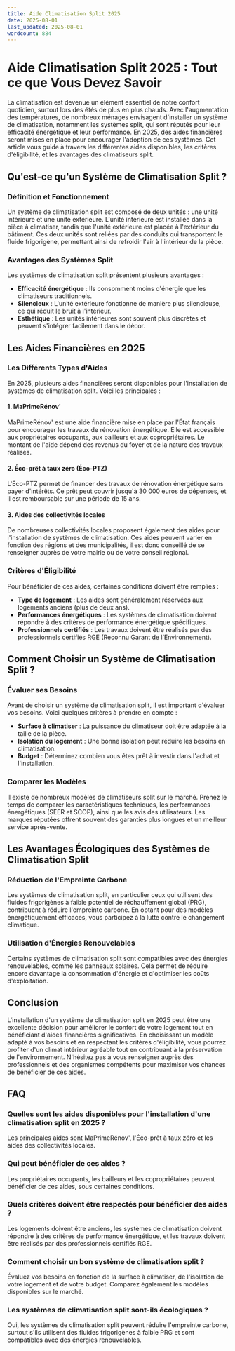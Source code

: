 ```yaml
---
title: Aide Climatisation Split 2025
date: 2025-08-01
last_updated: 2025-08-01
wordcount: 884
---
```


# Aide Climatisation Split 2025 : Tout ce que Vous Devez Savoir

La climatisation est devenue un élément essentiel de notre confort quotidien, surtout lors des étés de plus en plus chauds. Avec l'augmentation des températures, de nombreux ménages envisagent d'installer un système de climatisation, notamment les systèmes split, qui sont réputés pour leur efficacité énergétique et leur performance. En 2025, des aides financières seront mises en place pour encourager l'adoption de ces systèmes. Cet article vous guide à travers les différentes aides disponibles, les critères d'éligibilité, et les avantages des climatiseurs split.

## Qu'est-ce qu'un Système de Climatisation Split ?

### Définition et Fonctionnement

Un système de climatisation split est composé de deux unités : une unité intérieure et une unité extérieure. L'unité intérieure est installée dans la pièce à climatiser, tandis que l'unité extérieure est placée à l'extérieur du bâtiment. Ces deux unités sont reliées par des conduits qui transportent le fluide frigorigène, permettant ainsi de refroidir l'air à l'intérieur de la pièce.

### Avantages des Systèmes Split

Les systèmes de climatisation split présentent plusieurs avantages :

- **Efficacité énergétique** : Ils consomment moins d'énergie que les climatiseurs traditionnels.
- **Silencieux** : L'unité extérieure fonctionne de manière plus silencieuse, ce qui réduit le bruit à l'intérieur.
- **Esthétique** : Les unités intérieures sont souvent plus discrètes et peuvent s'intégrer facilement dans le décor.

## Les Aides Financières en 2025

### Les Différents Types d'Aides

En 2025, plusieurs aides financières seront disponibles pour l'installation de systèmes de climatisation split. Voici les principales :

#### 1. MaPrimeRénov'

MaPrimeRénov' est une aide financière mise en place par l'État français pour encourager les travaux de rénovation énergétique. Elle est accessible aux propriétaires occupants, aux bailleurs et aux copropriétaires. Le montant de l'aide dépend des revenus du foyer et de la nature des travaux réalisés.

#### 2. Éco-prêt à taux zéro (Éco-PTZ)

L'Éco-PTZ permet de financer des travaux de rénovation énergétique sans payer d'intérêts. Ce prêt peut couvrir jusqu'à 30 000 euros de dépenses, et il est remboursable sur une période de 15 ans.

#### 3. Aides des collectivités locales

De nombreuses collectivités locales proposent également des aides pour l'installation de systèmes de climatisation. Ces aides peuvent varier en fonction des régions et des municipalités, il est donc conseillé de se renseigner auprès de votre mairie ou de votre conseil régional.

### Critères d'Éligibilité

Pour bénéficier de ces aides, certaines conditions doivent être remplies :

- **Type de logement** : Les aides sont généralement réservées aux logements anciens (plus de deux ans).
- **Performances énergétiques** : Les systèmes de climatisation doivent répondre à des critères de performance énergétique spécifiques.
- **Professionnels certifiés** : Les travaux doivent être réalisés par des professionnels certifiés RGE (Reconnu Garant de l’Environnement).

## Comment Choisir un Système de Climatisation Split ?

### Évaluer ses Besoins

Avant de choisir un système de climatisation split, il est important d'évaluer vos besoins. Voici quelques critères à prendre en compte :

- **Surface à climatiser** : La puissance du climatiseur doit être adaptée à la taille de la pièce.
- **Isolation du logement** : Une bonne isolation peut réduire les besoins en climatisation.
- **Budget** : Déterminez combien vous êtes prêt à investir dans l'achat et l'installation.

### Comparer les Modèles

Il existe de nombreux modèles de climatiseurs split sur le marché. Prenez le temps de comparer les caractéristiques techniques, les performances énergétiques (SEER et SCOP), ainsi que les avis des utilisateurs. Les marques réputées offrent souvent des garanties plus longues et un meilleur service après-vente.

## Les Avantages Écologiques des Systèmes de Climatisation Split

### Réduction de l'Empreinte Carbone

Les systèmes de climatisation split, en particulier ceux qui utilisent des fluides frigorigènes à faible potentiel de réchauffement global (PRG), contribuent à réduire l'empreinte carbone. En optant pour des modèles énergétiquement efficaces, vous participez à la lutte contre le changement climatique.

### Utilisation d'Énergies Renouvelables

Certains systèmes de climatisation split sont compatibles avec des énergies renouvelables, comme les panneaux solaires. Cela permet de réduire encore davantage la consommation d'énergie et d'optimiser les coûts d'exploitation.

## Conclusion

L'installation d'un système de climatisation split en 2025 peut être une excellente décision pour améliorer le confort de votre logement tout en bénéficiant d'aides financières significatives. En choisissant un modèle adapté à vos besoins et en respectant les critères d'éligibilité, vous pourrez profiter d'un climat intérieur agréable tout en contribuant à la préservation de l'environnement. N'hésitez pas à vous renseigner auprès des professionnels et des organismes compétents pour maximiser vos chances de bénéficier de ces aides.

## FAQ

### Quelles sont les aides disponibles pour l'installation d'une climatisation split en 2025 ?

Les principales aides sont MaPrimeRénov', l'Éco-prêt à taux zéro et les aides des collectivités locales.

### Qui peut bénéficier de ces aides ?

Les propriétaires occupants, les bailleurs et les copropriétaires peuvent bénéficier de ces aides, sous certaines conditions.

### Quels critères doivent être respectés pour bénéficier des aides ?

Les logements doivent être anciens, les systèmes de climatisation doivent répondre à des critères de performance énergétique, et les travaux doivent être réalisés par des professionnels certifiés RGE.

### Comment choisir un bon système de climatisation split ?

Évaluez vos besoins en fonction de la surface à climatiser, de l'isolation de votre logement et de votre budget. Comparez également les modèles disponibles sur le marché.

### Les systèmes de climatisation split sont-ils écologiques ?

Oui, les systèmes de climatisation split peuvent réduire l'empreinte carbone, surtout s'ils utilisent des fluides frigorigènes à faible PRG et sont compatibles avec des énergies renouvelables.